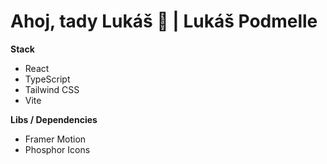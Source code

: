 # Ahoj, tady Lukáš 👋 | Lukáš Podmelle

**Stack**

-   React
-   TypeScript
-   Tailwind CSS
-   Vite

**Libs / Dependencies**

-   Framer Motion
-   Phosphor Icons
